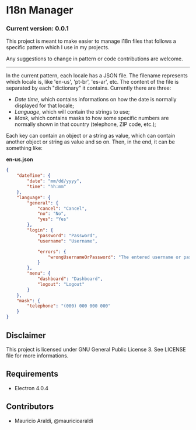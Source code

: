 # I18n Manager
### Current version: 0.0.1

This project is meant to make easier to manage i18n files that follows a specific pattern which I use in my projects.

Any suggestions to change in pattern or code contributions are welcome.

- - -

In the current pattern, each locale has a JSON file. The filename represents which locale is, like 'en-us', 'pt-br', 'es-ar', etc. The content of the file is separated by each "dictionary" it contains. Currently there are three:

* _Date time_, which contains informations on how the date is normally displayed for that locale;
* _Language_, which will contain the strings to use;
* _Mask_, which contains masks to how some specific numbers are normally shown in that country (telephone, ZIP code, etc.);

Each key can contain an object or a string as value, which can contain another object or string as value and so on. Then, in the end, it can be something like:

**en-us.json**
```json
{
	"dateTime": {
		"date": "mm/dd/yyyy",
		"time": "hh:mm"
	},
	"language": {
		"general": {
			"cancel": "Cancel",
			"no": "No",
			"yes": "Yes"
		},
		"login": {
			"password": "Password",
			"username": "Username",

			"errors": {
				"wrongUsernameOrPassword": "The entered username or password are wrong"
			}
		},
		"menu": {
			"dashboard": "Dashboard",
			"logout": "Logout"
		}
	},
	"mask": {
		"telephone": "(000) 000 000 000"
	}
}
```

## Disclaimer
This project is licensed under GNU General Public License 3. See LICENSE file for more informations.

## Requirements
- Electron 4.0.4

## Contributors
- Mauricio Araldi, @mauricioaraldi